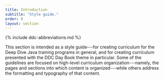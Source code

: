 ```yaml
---
title: Introduction
subtitle: "Style guide."
order: 0
layout: section
---
```


{% include ddc-abbreviations.md %}

This section is intended as a style guide---for creating curriculum for the Deep Dive Java training programs in general, and for creating curriculum presented with the DDC Day Book theme in particular. Some of the guidelines are focused on high-level curriculum organization---namely, the pages and sections into which content is organized---while others address the formatting and typography of that content.
